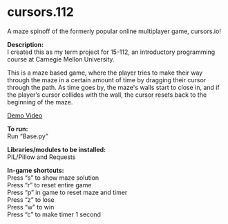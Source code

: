 # cursors.112
A maze spinoff of the formerly popular online multiplayer game, cursors.io! 

**Description:** <br />
I created this as my term project for 15-112, an introductory programming course at Carnegie Mellon University.

This is a maze based game, where the player tries to make their way through the maze in a certain amount of time by dragging their cursor through the path. As time goes by, the maze's walls start to close in, and if the player’s cursor collides with the wall, the cursor resets back to the beginning of the maze.

[Demo Video](https://tinyurl.com/cursors112)

**To run:** <br />
Run “Base.py”

**Libraries/modules to be installed:** <br />
PIL/Pillow and Requests

**In-game shortcuts:** <br />
Press “s” to show maze solution<br />
Press “r” to reset entire game<br />
Press “p” in game to reset maze and timer<br />
Press “z” to lose<br />
Press “w” to win<br />
Press “c” to make timer 1 second<br />
